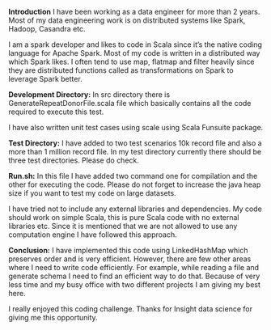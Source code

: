 **Introduction**
I have been working as a data engineer for more than 2 years. Most of my data engineering work is on distributed systems like Spark, Hadoop, Casandra etc.

I am a spark developer and likes to code in Scala since it’s the native coding language for Apache Spark. Most of my code is written in a distributed way which Spark likes. I often tend to use map, flatmap and filter heavily since they are distributed functions called as transformations on Spark to leverage Spark better.

**Development Directory:**
In src directory there is GenerateRepeatDonorFile.scala file which basically contains all the code required to execute this test.

I have also written unit test cases using scale using Scala Funsuite package.

**Test Directory:**
I have added to two test scenarios 10k record file and also a more than 1 million record file. In my test directory currently there should be three test directories. Please do check.

**Run.sh:**
In this file I have added two command one for compilation and the other for executing the code. Please do not forget to increase the java heap size if you want to test my code on large datasets.

I have tried not to include any external libraries and dependencies. My code should work on simple Scala, this is pure Scala code with no external libraries etc. Since it is mentioned that we are not allowed to use any computation engine I have followed this approach.

**Conclusion:**
I have implemented this code using LinkedHashMap which preserves order and is very efficient. However, there are few other areas where I need to write code efficiently. For example, while reading a file and generate schema I need to find an efficient way to do that. Because of very less time and my busy office with two different projects I am giving my best here.

I really enjoyed this coding challenge. Thanks for Insight data science for giving me this opportunity.
